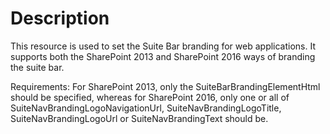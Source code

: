 # Description

This resource is used to set the Suite Bar branding for web applications. It supports both the SharePoint 2013 and SharePoint 2016 ways of branding the suite bar.

Requirements:
For SharePoint 2013, only the SuiteBarBrandingElementHtml should be specified, whereas for SharePoint 2016, only one or all of SuiteNavBrandingLogoNavigationUrl, SuiteNavBrandingLogoTitle, SuiteNavBrandingLogoUrl or SuiteNavBrandingText should be.
